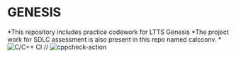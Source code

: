 # GENESIS
*This repository includes practice codework for LTTS Genesis
*The project work for SDLC assessment is also present in this repo named calcconv.
*
![C/C++ CI](https://github.com/99002473/GENESIS/workflows/C/C++%20CI/badge.svg)
//
![cppcheck-action](https://github.com/99002473/GENESIS/workflows/cppcheck-action/badge.svg)
